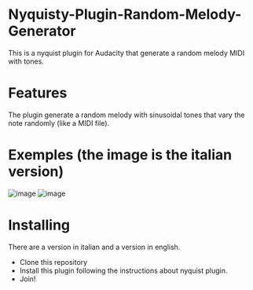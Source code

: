 # Nyquisty-Plugin-Random-Melody-Generator
This is a nyquist plugin for Audacity that generate a random melody MIDI with tones.
# Features
The plugin generate a random melody with sinusoidal tones that vary the note randomly (like a MIDI file).
# Exemples (the image is the italian version)
![image](https://github.com/user-attachments/assets/b607d4bc-6094-4f90-a4c3-ba36898aa720)
![image](https://github.com/user-attachments/assets/6a8cd677-24f8-4ee0-8dda-7ea7e682d791)
# Installing
There are a version in italian and a version in english.
* Clone this repository
* Install this plugin following the instructions about nyquist plugin.
* Join!
